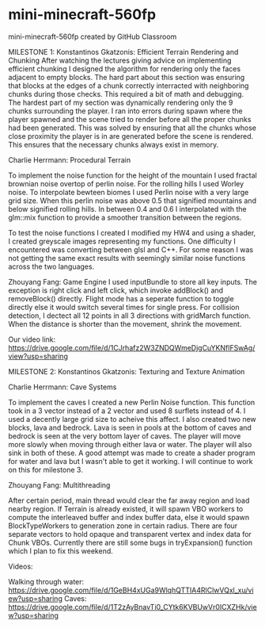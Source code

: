# mini-minecraft-560fp
mini-minecraft-560fp created by GitHub Classroom

MILESTONE 1:
Konstantinos Gkatzonis: Efficient Terrain Rendering and Chunking
After watching the lectures giving advice on implementing efficient chunking I designed the algorithm for rendering only the faces adjacent to empty blocks. The hard part
about this section was ensuring that blocks at the edges of a chunk correctly interracted with neighboring chunks during those checks. This required a bit of math and debugging.
The hardest part of my section was dynamically rendering only the 9 chunks surrounding the player. I ran into errors during spawn where the player spawned and the scene tried to
render before all the proper chunks had been generated. This was solved by ensuring that all the chunks whose close proximity the player is in are generated before the scene is
rendered. This ensures that the necessary chunks always exist in memory.

Charlie Herrmann: Procedural Terrain

To implement the noise function for the height of the mountain I used fractal brownian noise overtop of perlin noise. For the rolling hills I used Worley noise. To interpolate bewteen biomes I used Perlin noise with a very large grid size. When this perlin noise was above 0.5 that signified mountains and below signified rolling hills. In between 0.4 and 0.6 I interpolated with the glm::mix function to provide a smoother transition between the regions. 

To test the noise functions I created I modified my HW4 and using a shader, I created greyscale images representing my functions. One difficulty I encountered was converting between glsl and C++. For some reason I was not getting the same exact results with seemingly similar noise functions across the two languages. 

Zhouyang Fang: Game Engine
I used inputBundle to store all key inputs. The exception is right click and left click, which invoke addBlock() and removeBlock() directly. Flight mode has a seperate function to toggle directly else it would switch several times for single press. For collision detection, I dectect all 12 points in all 3 directions with gridMarch function. When the distance is shorter than the movement, shrink the movement. 

Our video link:
https://drive.google.com/file/d/1CJrhafz2W3ZNDQWmeDjgCuYKNflFSwAg/view?usp=sharing


MILESTONE 2:
Konstantinos Gkatzonis: Texturing and Texture Animation

Charlie Herrmann: Cave Systems

To implement the caves I created a new Perlin Noise function. This function took in a 3 vector instead of a 2 vector and used 8 surflets instead of 4. I used a decently large grid size to acheive this affect. I also created two new blocks, lava and bedrock. Lava is seen in pools at the bottom of caves and bedrock is seen at the very bottom layer of caves. The player will move more slowly when moving through either lava or water. The player will also sink in both of these. A good attempt was made to create a shader program for water and lava but I wasn't able to get it working. I will continue to work on this for milestone 3. 

Zhouyang Fang: Multithreading

After certain period, main thread would clear the far away region and load nearby region. If Terrain is already existed, it will spawn VBO workers to compute the interleaved buffer and index buffer data, else it would spawn BlockTypeWorkers to generation zone in certain radius. There are four separate vectors to hold opaque and transparent vertex and index data for Chunk VBOs. Currently there are still some bugs in tryExpansion() function which I plan to fix this weekend.

Videos:

Walking through water: https://drive.google.com/file/d/1GeBH4xUGa9WlqhQTTIA4RlClwVQxl_xu/view?usp=sharing
Caves: https://drive.google.com/file/d/1T2zAyBnavTi0_CYtk6KVBUwVr0ICXZHk/view?usp=sharing

